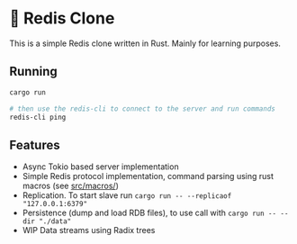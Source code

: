 # 🏮 Redis Clone

This is a simple Redis clone written in Rust. Mainly for learning purposes. 

## Running

```bash
cargo run

# then use the redis-cli to connect to the server and run commands
redis-cli ping
```

## Features

- Async Tokio based server implementation
- Simple Redis protocol implementation, command parsing using rust macros (see [src/macros/](./src/macros/))
- Replication. To start slave run `cargo run -- --replicaof "127.0.0.1:6379"`
- Persistence (dump and load RDB files), to use call with `cargo run -- --dir "./data"`
- WIP Data streams using Radix trees
